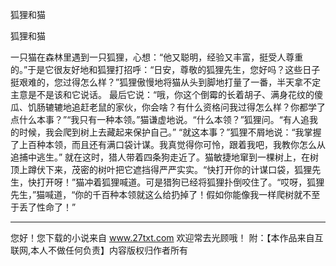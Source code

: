 狐狸和猫

狐狸和猫 

一只猫在森林里遇到一只狐狸，心想：“他又聪明，经验又丰富，挺受人尊重的。”于是它很友好地和狐狸打招呼：“日安，尊敬的狐狸先生，您好吗？这些日子挺艰难的，您过得怎么样？”狐狸傲慢地将猫从头到脚地打量了一番，半天拿不定主意是不是该和它说话。 
最后它说：“哦，你这个倒霉的长着胡子、满身花纹的傻瓜、饥肠辘辘地追赶老鼠的家伙，你会啥？有什么资格问我过得怎么样？你都学了点什么本事？”“我只有一种本领。”猫谦虚地说。“什么本领？”狐狸问。“有人追我的时候，我会爬到树上去藏起来保护自己。” 
“就这本事？”狐狸不屑地说：“我掌握了上百种本领，而且还有满口袋计谋。我真觉得你可怜，跟着我吧，我教你怎么从追捕中逃生。” 
就在这时，猎人带着四条狗走近了。猫敏捷地窜到一棵树上，在树顶上蹲伏下来，茂密的树叶把它遮挡得严严实实。“快打开你的计谋口袋，狐狸先生，快打开呀！”猫冲着狐狸喊道。可是猎狗已经将狐狸扑倒咬住了。“哎呀，狐狸先生，”猫喊道，“你的千百种本领就这么给扔掉了！假如你能像我一样爬树就不至于丢了性命了！” 

                  
--------------------
您好！您下载的小说来自 www.27txt.com 欢迎常去光顾哦！
附：【本作品来自互联网,本人不做任何负责】内容版权归作者所有